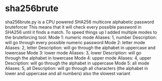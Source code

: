 # sha256brute


sha256brute.py is a CPU powered SHA256 multicore alphabetic password bruteforcer
This means that it will check every possible password in SHA256 until it finds a match.
To speed things up I added multiple modes to the bruteforcing tool:
Mode 1: numeric mode
  Aliases: 1, number
  Description: will go through every possible numeric password
Mode 2: letter mode 
  Aliases: 2, letter
  Description: will go through the alphabet in uppercase and lowercase
Mode 3: lower mode 
  Aliases: 3, lower
  Description: will go through the alphabet in lowercase
Mode 4: upper mode 
  Aliases: 4, upper
  Description: will go through the alphabet in uppercase
Mode 5: all mode 
  Aliases: 5, all
  Description: will go through all characters (the alphabet in lower and uppercase and all numbers) also the slowest variant

